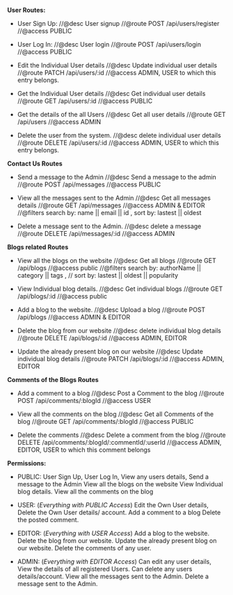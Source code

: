 **User Routes:** 

- User Sign Up: 
//@desc User signup
//@route POST /api/users/register
//@access PUBLIC

- User Log In: 
//@desc User login
//@route POST /api/users/login
//@access PUBLIC

- Edit the Individual User details
//@desc Update individual user details
//@route PATCH /api/users/:id
//@access ADMIN, USER to which this entry belongs.

- Get the Individual User details
//@desc Get individual user details
//@route GET /api/users/:id
//@access PUBLIC

- Get the details of the all Users
//@desc Get all user details
//@route GET /api/users
//@access ADMIN

- Delete the user from the system.
//@desc delete individual user details
//@route DELETE /api/users/:id
//@access ADMIN, USER to which this entry belongs.


**Contact Us Routes**

- Send a message to the Admin
//@desc Send a message to the admin
//@route POST /api/messages
//@access PUBLIC

- View all the messages sent to the Admin
//@desc Get all messages details
//@route GET /api/messages
//@access ADMIN & EDITOR
//@filters search by: name || email || id , 
           sort by: lastest || oldest

- Delete a message sent to the Admin.
//@desc delete a message
//@route DELETE /api/messages/:id
//@access ADMIN


**Blogs related Routes**

- View all the blogs on the website
//@desc Get all blogs
//@route GET /api/blogs
//@access public
//@filters search by: authorName || category || tags ,
//          sort by: lastest || oldest || popularity

- View Individual blog details.
//@desc Get individual blogs
//@route GET /api/blogs/:id
//@access public

- Add a blog to the website.
//@desc Upload a blog
//@route POST /api/blogs
//@access ADMIN & EDITOR

- Delete the blog from our website
//@desc delete individual blog details
//@route DELETE /api/blogs/:id
//@access ADMIN, EDITOR

- Update the already present blog on our website
//@desc Update individual blog details
//@route PATCH /api/blogs/:id
//@access ADMIN, EDITOR


**Comments of the Blogs Routes**

- Add a comment to a blog
//@desc Post a Comment to the blog
//@route POST /api/comments/:blogId
//@access USER

- View all the comments on the blog
//@desc Get all Comments of the blog
//@route GET /api/comments/:blogId
//@access PUBLIC

- Delete the comments
//@desc Delete a comment from the blog
//@route DELETE /api/comments/:blogId/:commentId/:userId
//@access ADMIN, EDITOR, USER to which this comment belongs


**Permissions:** 

- PUBLIC: 
User Sign Up, 
User Log In,
View any users details,
Send a message to the Admin
View all the blogs on the website
View Individual blog details.
View all the comments on the blog

- USER: 
(*Everything with PUBLIC Access*)
Edit the Own User details,
Delete the Own User details/ account.
Add a comment to a blog
Delete the posted comment.

- EDITOR:
(*Everything with USER Access*)
Add a blog to the website.
Delete the blog from our website.
Update the already present blog on our website.
Delete the comments of any user.

- ADMIN: 
(*Everything with EDITOR Access*)
Can edit any user details,
View the details of all registered Users.
Can delete any users details/account.
View all the messages sent to the Admin.
Delete a message sent to the Admin.

